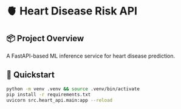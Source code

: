 # 🫀 Heart Disease Risk API

## 📦 Project Overview

A FastAPI-based ML inference service for heart disease prediction.

## 🚀 Quickstart

```bash
python -m venv .venv && source .venv/bin/activate
pip install -r requirements.txt
uvicorn src.heart_api.main:app --reload
